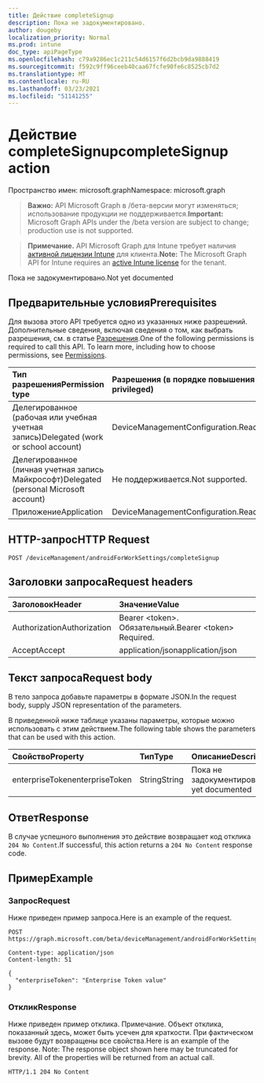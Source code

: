 ```yaml
---
title: Действие completeSignup
description: Пока не задокументировано.
author: dougeby
localization_priority: Normal
ms.prod: intune
doc_type: apiPageType
ms.openlocfilehash: c79a9286ec1c211c54d6157f6d2bcb9da9888419
ms.sourcegitcommit: f592c9ff96ceeb40caa67fcfe90fe6c8525cb7d2
ms.translationtype: MT
ms.contentlocale: ru-RU
ms.lasthandoff: 03/23/2021
ms.locfileid: "51141255"
---
```

# <a name="completesignup-action"></a><span data-ttu-id="68b11-103">Действие completeSignup</span><span class="sxs-lookup"><span data-stu-id="68b11-103">completeSignup action</span></span>

<span data-ttu-id="68b11-104">Пространство имен: microsoft.graph</span><span class="sxs-lookup"><span data-stu-id="68b11-104">Namespace: microsoft.graph</span></span>

> <span data-ttu-id="68b11-105">**Важно:** API Microsoft Graph в /бета-версии могут изменяться; использование продукции не поддерживается.</span><span class="sxs-lookup"><span data-stu-id="68b11-105">**Important:** Microsoft Graph APIs under the /beta version are subject to change; production use is not supported.</span></span>

> <span data-ttu-id="68b11-106">**Примечание.** API Microsoft Graph для Intune требует наличия [активной лицензии Intune](https://go.microsoft.com/fwlink/?linkid=839381) для клиента.</span><span class="sxs-lookup"><span data-stu-id="68b11-106">**Note:** The Microsoft Graph API for Intune requires an [active Intune license](https://go.microsoft.com/fwlink/?linkid=839381) for the tenant.</span></span>

<span data-ttu-id="68b11-107">Пока не задокументировано.</span><span class="sxs-lookup"><span data-stu-id="68b11-107">Not yet documented</span></span>

## <a name="prerequisites"></a><span data-ttu-id="68b11-108">Предварительные условия</span><span class="sxs-lookup"><span data-stu-id="68b11-108">Prerequisites</span></span>
<span data-ttu-id="68b11-p101">Для вызова этого API требуется одно из указанных ниже разрешений. Дополнительные сведения, включая сведения о том, как выбрать разрешения, см. в статье [Разрешения](/graph/permissions-reference).</span><span class="sxs-lookup"><span data-stu-id="68b11-p101">One of the following permissions is required to call this API. To learn more, including how to choose permissions, see [Permissions](/graph/permissions-reference).</span></span>

|<span data-ttu-id="68b11-111">Тип разрешения</span><span class="sxs-lookup"><span data-stu-id="68b11-111">Permission type</span></span>|<span data-ttu-id="68b11-112">Разрешения (в порядке повышения привилегий)</span><span class="sxs-lookup"><span data-stu-id="68b11-112">Permissions (from least to most privileged)</span></span>|
|:---|:---|
|<span data-ttu-id="68b11-113">Делегированное (рабочая или учебная учетная запись)</span><span class="sxs-lookup"><span data-stu-id="68b11-113">Delegated (work or school account)</span></span>|<span data-ttu-id="68b11-114">DeviceManagementConfiguration.ReadWrite.All</span><span class="sxs-lookup"><span data-stu-id="68b11-114">DeviceManagementConfiguration.ReadWrite.All</span></span>|
|<span data-ttu-id="68b11-115">Делегированное (личная учетная запись Майкрософт)</span><span class="sxs-lookup"><span data-stu-id="68b11-115">Delegated (personal Microsoft account)</span></span>|<span data-ttu-id="68b11-116">Не поддерживается.</span><span class="sxs-lookup"><span data-stu-id="68b11-116">Not supported.</span></span>|
|<span data-ttu-id="68b11-117">Приложение</span><span class="sxs-lookup"><span data-stu-id="68b11-117">Application</span></span>|<span data-ttu-id="68b11-118">DeviceManagementConfiguration.ReadWrite.All</span><span class="sxs-lookup"><span data-stu-id="68b11-118">DeviceManagementConfiguration.ReadWrite.All</span></span>|

## <a name="http-request"></a><span data-ttu-id="68b11-119">HTTP-запрос</span><span class="sxs-lookup"><span data-stu-id="68b11-119">HTTP Request</span></span>
<!-- {
  "blockType": "ignored"
}
-->
``` http
POST /deviceManagement/androidForWorkSettings/completeSignup
```

## <a name="request-headers"></a><span data-ttu-id="68b11-120">Заголовки запроса</span><span class="sxs-lookup"><span data-stu-id="68b11-120">Request headers</span></span>
|<span data-ttu-id="68b11-121">Заголовок</span><span class="sxs-lookup"><span data-stu-id="68b11-121">Header</span></span>|<span data-ttu-id="68b11-122">Значение</span><span class="sxs-lookup"><span data-stu-id="68b11-122">Value</span></span>|
|:---|:---|
|<span data-ttu-id="68b11-123">Authorization</span><span class="sxs-lookup"><span data-stu-id="68b11-123">Authorization</span></span>|<span data-ttu-id="68b11-124">Bearer &lt;token&gt;. Обязательный.</span><span class="sxs-lookup"><span data-stu-id="68b11-124">Bearer &lt;token&gt; Required.</span></span>|
|<span data-ttu-id="68b11-125">Accept</span><span class="sxs-lookup"><span data-stu-id="68b11-125">Accept</span></span>|<span data-ttu-id="68b11-126">application/json</span><span class="sxs-lookup"><span data-stu-id="68b11-126">application/json</span></span>|

## <a name="request-body"></a><span data-ttu-id="68b11-127">Текст запроса</span><span class="sxs-lookup"><span data-stu-id="68b11-127">Request body</span></span>
<span data-ttu-id="68b11-128">В тело запроса добавьте параметры в формате JSON.</span><span class="sxs-lookup"><span data-stu-id="68b11-128">In the request body, supply JSON representation of the parameters.</span></span>

<span data-ttu-id="68b11-129">В приведенной ниже таблице указаны параметры, которые можно использовать с этим действием.</span><span class="sxs-lookup"><span data-stu-id="68b11-129">The following table shows the parameters that can be used with this action.</span></span>

|<span data-ttu-id="68b11-130">Свойство</span><span class="sxs-lookup"><span data-stu-id="68b11-130">Property</span></span>|<span data-ttu-id="68b11-131">Тип</span><span class="sxs-lookup"><span data-stu-id="68b11-131">Type</span></span>|<span data-ttu-id="68b11-132">Описание</span><span class="sxs-lookup"><span data-stu-id="68b11-132">Description</span></span>|
|:---|:---|:---|
|<span data-ttu-id="68b11-133">enterpriseToken</span><span class="sxs-lookup"><span data-stu-id="68b11-133">enterpriseToken</span></span>|<span data-ttu-id="68b11-134">String</span><span class="sxs-lookup"><span data-stu-id="68b11-134">String</span></span>|<span data-ttu-id="68b11-135">Пока не задокументировано.</span><span class="sxs-lookup"><span data-stu-id="68b11-135">Not yet documented</span></span>|



## <a name="response"></a><span data-ttu-id="68b11-136">Ответ</span><span class="sxs-lookup"><span data-stu-id="68b11-136">Response</span></span>
<span data-ttu-id="68b11-137">В случае успешного выполнения это действие возвращает код отклика `204 No Content`.</span><span class="sxs-lookup"><span data-stu-id="68b11-137">If successful, this action returns a `204 No Content` response code.</span></span>

## <a name="example"></a><span data-ttu-id="68b11-138">Пример</span><span class="sxs-lookup"><span data-stu-id="68b11-138">Example</span></span>

### <a name="request"></a><span data-ttu-id="68b11-139">Запрос</span><span class="sxs-lookup"><span data-stu-id="68b11-139">Request</span></span>
<span data-ttu-id="68b11-140">Ниже приведен пример запроса.</span><span class="sxs-lookup"><span data-stu-id="68b11-140">Here is an example of the request.</span></span>
``` http
POST https://graph.microsoft.com/beta/deviceManagement/androidForWorkSettings/completeSignup

Content-type: application/json
Content-length: 51

{
  "enterpriseToken": "Enterprise Token value"
}
```

### <a name="response"></a><span data-ttu-id="68b11-141">Отклик</span><span class="sxs-lookup"><span data-stu-id="68b11-141">Response</span></span>
<span data-ttu-id="68b11-p102">Ниже приведен пример отклика. Примечание. Объект отклика, показанный здесь, может быть усечен для краткости. При фактическом вызове будут возвращены все свойства.</span><span class="sxs-lookup"><span data-stu-id="68b11-p102">Here is an example of the response. Note: The response object shown here may be truncated for brevity. All of the properties will be returned from an actual call.</span></span>
``` http
HTTP/1.1 204 No Content
```




